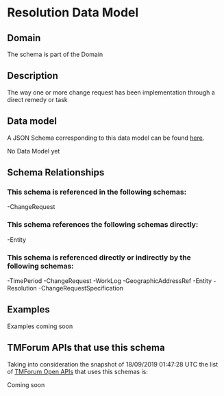 # Resolution Data Model

## Domain

The  schema is part of the  Domain

## Description

The way one or more change request has been implementation through a direct remedy or task

## Data model

A JSON Schema corresponding to this data model can be found
[here](https://github.com/tmforum-rand/schemas/blob/master/Common/Resolution.schema.json).

No Data Model yet

## Schema Relationships

### This schema is referenced in the following schemas:

-ChangeRequest

### This schema references the following schemas directly:

-Entity

### This schema is referenced directly or indirectly by the following schemas:

-TimePeriod
-ChangeRequest
-WorkLog
-GeographicAddressRef
-Entity
-Resolution
-ChangeRequestSpecification



## Examples

Examples coming soon

## TMForum APIs that use this schema

Taking into consideration the snapshot of 18/09/2019 01:47:28 UTC the list of [TMForum Open APIs](https://www.tmforum.org/open-apis/) that uses this schemas is:

Coming soon